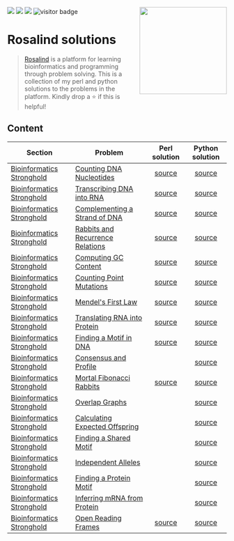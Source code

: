 <img src="https://img.shields.io/badge/Language-Perl-blue.svg" style="zoom:100%;" /> <img src="https://img.shields.io/badge/Language-Python-yellow.svg" style="zoom:100%;" /> <img src="https://img.shields.io/badge/Total_Solved-18-brightgreen.svg" style="zoom:100%;" /> <img src="https://visitor-badge.glitch.me/badge?page_id=carlga.rosalind-solutions&right_color=red&left_text=Total%20Visits" alt="visitor badge"/>
<img src="http://rosalind.info/static/img/logo.png?v=1560257990"  width=200 align="right">

# Rosalind solutions

> [Rosalind](http://rosalind.info/about/) is a platform for learning bioinformatics and programming through problem solving.
> This is a collection of my perl and python solutions to the problems in the platform. 
> Kindly drop a :star: if this is helpful!


## Content

| Section                                                               | Problem                                                                | Perl solution                                                                                                                        | Python solution                                                                                                                      |
|-----------------------------------------------------------------------|------------------------------------------------------------------------|:------------------------------------------------------------------------------------------------------------------------------------:|:------------------------------------------------------------------------------------------------------------------------------------:|
| [Bioinformatics Stronghold](http://rosalind.info/problems/list-view/) | [Counting DNA Nucleotides](http://rosalind.info/problems/dna/)         | [source](https://github.com/carlga/rosalind-solutions/blob/main/Bioinformatics%20Stronghold/001_Counting_DNA_Nucleotides.pl)         | [source](https://github.com/carlga/rosalind-solutions/blob/main/Bioinformatics%20Stronghold/001_Counting_DNA_Nucleotides.py)         |
| [Bioinformatics Stronghold](http://rosalind.info/problems/list-view/) | [Transcribing DNA into RNA](http://rosalind.info/problems/rna/)        | [source](https://github.com/carlga/rosalind-solutions/blob/main/Bioinformatics%20Stronghold/002_Transcribing_DNA_into_RNA.pl)        | [source](https://github.com/carlga/rosalind-solutions/blob/main/Bioinformatics%20Stronghold/002_Transcribing_DNA_into_RNA.py)        |
| [Bioinformatics Stronghold](http://rosalind.info/problems/list-view/) | [Complementing a Strand of DNA](http://rosalind.info/problems/revc/)   | [source](https://github.com/carlga/rosalind-solutions/blob/main/Bioinformatics%20Stronghold/003_Complementing_a_Strand_of_DNA.pl)    | [source](https://github.com/carlga/rosalind-solutions/blob/main/Bioinformatics%20Stronghold/003_Complementing_a_Strand_of_DNA.py)    |
| [Bioinformatics Stronghold](http://rosalind.info/problems/list-view/) | [Rabbits and Recurrence Relations](http://rosalind.info/problems/fib/) | [source](https://github.com/carlga/rosalind-solutions/blob/main/Bioinformatics%20Stronghold/004_Rabbits_and_Recurrence_Relations.pl) | [source](https://github.com/carlga/rosalind-solutions/blob/main/Bioinformatics%20Stronghold/004_Rabbits_and_Recurrence_Relations.py) |
| [Bioinformatics Stronghold](http://rosalind.info/problems/list-view/) | [Computing GC Content](http://rosalind.info/problems/gc/)              | [source](https://github.com/carlga/rosalind-solutions/blob/main/Bioinformatics%20Stronghold/005_Computing_GC_Content.pl)             | [source](https://github.com/carlga/rosalind-solutions/blob/main/Bioinformatics%20Stronghold/005_Computing_GC_Content.py)             |
| [Bioinformatics Stronghold](http://rosalind.info/problems/list-view/) | [Counting Point Mutations](http://rosalind.info/problems/hamm/)        | [source](https://github.com/carlga/rosalind-solutions/blob/main/Bioinformatics%20Stronghold/006_Counting_Point_Mutations.pl)         | [source](https://github.com/carlga/rosalind-solutions/blob/main/Bioinformatics%20Stronghold/006_Counting_Point_Mutations.py)         |
| [Bioinformatics Stronghold](http://rosalind.info/problems/list-view/) | [Mendel's First Law](http://rosalind.info/problems/iprb/) | [source](https://github.com/carlga/rosalind-solutions/blob/main/Bioinformatics%20Stronghold/007_Mendels_First_Law.pl) | [source](https://github.com/carlga/rosalind-solutions/blob/main/Bioinformatics%20Stronghold/007_Mendels_First_Law.py) |
| [Bioinformatics Stronghold](http://rosalind.info/problems/list-view/) | [Translating RNA into Protein](http://rosalind.info/problems/prot/) | [source](https://github.com/carlga/rosalind-solutions/blob/main/Bioinformatics%20Stronghold/008_Translating_RNA_into_Protein.pl) | [source](https://github.com/carlga/rosalind-solutions/blob/main/Bioinformatics%20Stronghold/008_Translating_RNA_into_Protein.py) |
| [Bioinformatics Stronghold](http://rosalind.info/problems/list-view/) | [Finding a Motif in DNA](http://rosalind.info/problems/subs/) | [source](https://github.com/carlga/rosalind-solutions/blob/main/Bioinformatics%20Stronghold/009_Finding_a_Motif_in_DNA.pl) | [source](https://github.com/carlga/rosalind-solutions/blob/main/Bioinformatics%20Stronghold/009_Finding_a_Motif_in_DNA.py) |
| [Bioinformatics Stronghold](http://rosalind.info/problems/list-view/) | [Consensus and Profile](http://rosalind.info/problems/cons/) | []() | [source](https://github.com/carlga/rosalind-solutions/blob/main/Bioinformatics%20Stronghold/010_Consensus_and_Profile.py) |
| [Bioinformatics Stronghold](http://rosalind.info/problems/list-view/) | [Mortal Fibonacci Rabbits](http://rosalind.info/problems/fibd/) | [source](https://github.com/carlga/rosalind-solutions/blob/main/Bioinformatics%20Stronghold/011_Mortal_Fibonacci_Rabbits.pl) | [source](https://github.com/carlga/rosalind-solutions/blob/main/Bioinformatics%20Stronghold/011_Mortal_Fibonacci_Rabbits.py) |
| [Bioinformatics Stronghold](http://rosalind.info/problems/list-view/) | [Overlap Graphs](https://rosalind.info/problems/grph/) | []() | [source](https://github.com/carlga/rosalind-solutions/blob/main/Bioinformatics%20Stronghold/012_Overlap_Graphs.py) |
| [Bioinformatics Stronghold](http://rosalind.info/problems/list-view/) | [Calculating Expected Offspring](https://rosalind.info/problems/iev/) | []() | [source](https://github.com/carlga/rosalind-solutions/blob/main/Bioinformatics%20Stronghold/013_Calculating_Expected_Offspring.py) |
| [Bioinformatics Stronghold](http://rosalind.info/problems/list-view/) | [Finding a Shared Motif](https://rosalind.info/problems/lcsm/) | []() | [source](https://github.com/carlga/rosalind-solutions/blob/main/Bioinformatics%20Stronghold/014_Finding_a_Shared_Motif.py) |
| [Bioinformatics Stronghold](http://rosalind.info/problems/list-view/) | [Independent Alleles](https://rosalind.info/problems/lia/) | []() | [source](https://github.com/carlga/rosalind-solutions/blob/main/Bioinformatics%20Stronghold/015_Independent_Alleles.py) |
| [Bioinformatics Stronghold](http://rosalind.info/problems/list-view/) | [Finding a Protein Motif](https://rosalind.info/problems/mprt/) | []() | [source](https://github.com/carlga/rosalind-solutions/blob/main/Bioinformatics%20Stronghold/016_Finding_a_Protein_Motif.py) |
| [Bioinformatics Stronghold](http://rosalind.info/problems/list-view/) | [Inferring mRNA from Protein](https://rosalind.info/problems/mrna/) | []() | [source](https://github.com/carlga/rosalind-solutions/blob/main/Bioinformatics%20Stronghold/017_Inferring_mRNA_from_Protein.py) |
| [Bioinformatics Stronghold](http://rosalind.info/problems/list-view/) | [Open Reading Frames](https://rosalind.info/problems/orf/) | [source](https://github.com/carlga/rosalind-solutions/blob/main/Bioinformatics%20Stronghold/018_Open_Reading_Frames.pl) | [source](https://github.com/carlga/rosalind-solutions/blob/main/Bioinformatics%20Stronghold/018_Open_Reading_Frames.py) |
